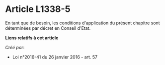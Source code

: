 # Article L1338-5

En tant que de besoin, les conditions d'application du présent chapitre sont déterminées par décret en Conseil d'Etat.

**Liens relatifs à cet article**

_Créé par_:

  - Loi n°2016-41 du 26 janvier 2016 - art. 57
